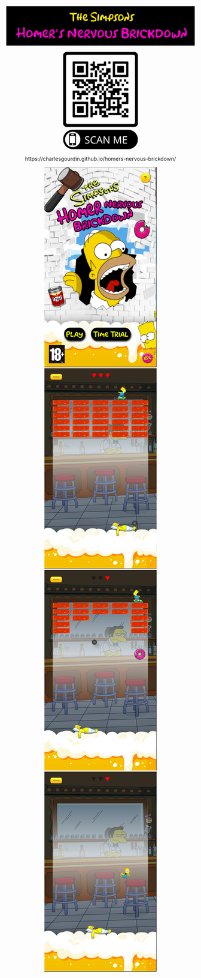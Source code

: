 <img src='./src/images/Banniere.png' alt='banniere'/>

<p align="center">
  <img src='./src/images/hnb_qr_code.png' alt='QRCode' width="200"/>
</p>
<p align="center">
https://charlesgourdin.github.io/homers-nervous-brickdown/
</p>

<p align="center">
<img src='./src/images/homepage.png' alt='homepage' width="300"/>   
<img src='./src/images/startGame.png' alt='startGame' width="300"/>   
<img src='./src/images/donuts_fall.png' alt='donuts' width="300"/>   
<img src='./src/images/bartFall.png' alt='bartFall' width="300"/>   
</div>


